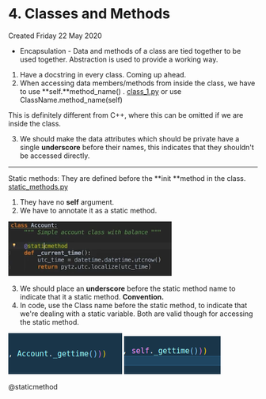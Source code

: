# 4. Classes and Methods
Created Friday 22 May 2020


* Encapsulation - Data and methods of a class are tied together to be used together. Abstraction is used to provide a working way.



1. Have a docstring in every class. Coming up ahead.
2. When accessing data members/methods from inside the class, we have to use **self.**method_name() .    [class_1.py](./4._Classes_and_Methods/class_1.py) or use ClassName.method_name(self)

This is definitely different from C++, where this can be omitted if we are inside the class.

3. We should make the data attributes which should be private have a single **underscore** before their names, this indicates that they shouldn't be accessed directly.


*****

Static methods: They are defined before the **init **method in the class. [static_methods.py](./4._Classes_and_Methods/static_methods.py)

1. They have no **self** argument.
2. We have to annotate it as a static method.

![](./4._Classes_and_Methods/pasted_image.png)

3. We should place an **underscore** before the static method name to indicate that it a static method. **Convention.**
4. In code, use the Class name before the static method, to indicate that we're dealing with a static variable. Both are valid though for accessing the static method.

![](./4._Classes_and_Methods/pasted_image002.png) ![](./4._Classes_and_Methods/pasted_image001.png) 

@staticmethod

